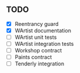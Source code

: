 ## TODO

- [x] Reentrancy guard
- [x] WArtist documentation
- [ ] WArtist unit tests
- [ ] WArtist integration tests
- [ ] Workshop contract
- [ ] Paints contract
- [ ] Tenderly integration
